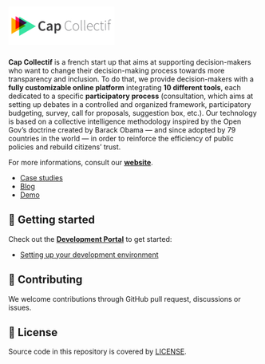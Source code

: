 # ![Cap Collectif](/fixtures/files/logo.png)

**Cap Collectif** is a french start up that aims at supporting decision-makers who want to change their decision-making process towards more transparency and inclusion.
To do that, we provide decision-makers with a **fully customizable online platform** integrating **10 different tools**, each dedicated to a specific **participatory process** (consultation, which aims at setting up debates in a controlled and organized framework, participatory budgeting, survey, call for proposals, suggestion box, etc.).
Our technology is based on a collective intelligence methodology inspired by the Open Gov’s doctrine created by Barack Obama — and since adopted by 79 countries in the world — in order to reinforce the efficiency of public policies and rebuild citizens’ trust.

For more informations, consult our **[website](https://cap-collectif.com)**.

- [Case studies](https://cap-collectif.com/realisation)
- [Blog](https://cap-collectif.com/blog)
- [Demo](https://cap-collectif.com/demo)

## 🔗 Getting started

Check out the **[Development Portal](https://developers.cap-collectif.com)** to get started:

- [Setting up your development environment](https://developers.cap-collectif.com/getting-started/dev-environment)

## 🤝 Contributing

We welcome contributions through GitHub pull request, discussions or issues.

## 📄 License

Source code in this repository is covered by [LICENSE](/LICENSE.md).